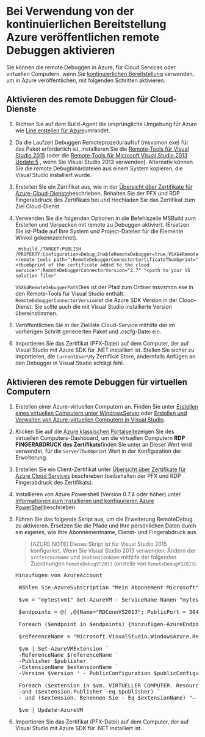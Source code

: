 <properties
    pageTitle="Aktivieren des remote Debuggen mit fortlaufender Übermittlung | Microsoft Azure"
    description="Erfahren Sie, wie bei Verwendung von der kontinuierlichen Bereitstellung für die Bereitstellung auf Azure remote Debuggen zu aktivieren"
    services="cloud-services"
    documentationCenter=".net"
    authors="TomArcher"
    manager="douge"
    editor=""/>

<tags
    ms.service="cloud-services"
    ms.workload="infrastructure-services"
    ms.tgt_pltfrm="vm-multiple"
    ms.devlang="dotnet"
    ms.topic="article"
    ms.date="08/15/2016"
    ms.author="tarcher"/>

# <a name="enable-remote-debugging-when-using-continuous-delivery-to-publish-to-azure"></a>Bei Verwendung von der kontinuierlichen Bereitstellung Azure veröffentlichen remote Debuggen aktivieren

Sie können die remote Debuggen in Azure, für Cloud Services oder virtuellen Computern, wenn Sie [kontinuierlichen Bereitstellung](cloud-services-dotnet-continuous-delivery.md) verwenden, um in Azure veröffentlichen, mit folgenden Schritten aktivieren.

## <a name="enabling-remote-debugging-for-cloud-services"></a>Aktivieren des remote Debuggen für Cloud-Dienste

1. Richten Sie auf dem Build-Agent die ursprüngliche Umgebung für Azure wie [Line erstellen für Azure](http://msdn.microsoft.com/library/hh535755.aspx)umrandet.
2. Da die Laufzeit Debuggen Remoteprozeduraufruf (msvsmon.exe) für das Paket erforderlich ist, installieren Sie die [Remote-Tools für Visual Studio 2015](http://www.microsoft.com/en-us/download/details.aspx?id=48155) (oder die [Remote-Tools für Microsoft Visual Studio 2013 Update 5](https://www.microsoft.com/en-us/download/details.aspx?id=48156) , wenn Sie Visual Studio 2013 verwenden). Alternativ können Sie die remote Debugbinärdateien aus einem System kopieren, die Visual Studio installiert wurde.
3. Erstellen Sie ein Zertifikat aus, wie in der [Übersicht über Zertifikate für Azure-Cloud-Dienste](cloud-services-certs-create.md)beschrieben. Behalten Sie der PFX und RDP Fingerabdruck des Zertifikats bei und Hochladen Sie das Zertifikat zum Ziel Cloud-Dienst.
4. Verwenden Sie die folgenden Optionen in die Befehlszeile MSBuild zum Erstellen und Verpacken mit remote zu Debuggen aktiviert. (Ersetzen Sie ist-Pfade auf Ihre System und Project-Dateien für die Elemente Winkel gekennzeichnet).

        msbuild /TARGET:PUBLISH /PROPERTY:Configuration=Debug;EnableRemoteDebugger=true;VSX64RemoteDebuggerPath="<remote tools path>";RemoteDebuggerConnectorCertificateThumbprint="<thumbprint of the certificate added to the cloud service>";RemoteDebuggerConnectorVersion="2.7" "<path to your VS solution file>"

    `VSX64RemoteDebuggerPath`Dies ist der Pfad zum Ordner msvsmon.exe in den Remote-Tools für Visual Studio enthält.
    `RemoteDebuggerConnectorVersion`ist die Azure SDK Version in der Cloud-Dienst. Sie sollte auch die mit Visual Studio installierte Version übereinstimmen.

5. Veröffentlichen Sie in der Zielliste Cloud-Service mithilfe der im vorherigen Schritt generierten Paket und .cscfg-Datei ein.
6. Importieren Sie das Zertifikat (PFX-Datei) auf dem Computer, der auf Visual Studio mit Azure SDK für .NET installiert ist. Stellen Sie sicher zu importieren, die `CurrentUser\My` Zertifikat Store, andernfalls Anfügen an den Debugger in Visual Studio schlägt fehl.

## <a name="enabling-remote-debugging-for-virtual-machines"></a>Aktivieren des remote Debuggen für virtuellen Computern

1. Erstellen einer Azure-virtuellen Computern an. Finden Sie unter [Erstellen eines virtuellen Computern unter WindowsServer](../virtual-machines/virtual-machines-windows-hero-tutorial.md) oder [Erstellen und Verwalten von Azure-virtuellen Computern in Visual Studio](../virtual-machines/virtual-machines-windows-classic-manage-visual-studio.md).
2. Klicken Sie auf die [Azure klassischen Portalseite](http://go.microsoft.com/fwlink/p/?LinkID=269851)zeigen Sie des virtuellen Computers-Dashboard, um die virtuellen Computern **RDP FINGERABDRUCK des Zertifikats**finden Sie unter an Dieser Wert wird verwendet, für die `ServerThumbprint` Wert in der Konfiguration der Erweiterung.
3. Erstellen Sie ein Client-Zertifikat unter [Übersicht über Zertifikate für Azure Cloud Services](cloud-services-certs-create.md) beschrieben (beibehalten der PFX und RDP Fingerabdruck des Zertifikats).
4. Installieren von Azure Powershell (Version 0.7.4 oder höher) unter [Informationen zum Installieren und konfigurieren Azure PowerShell](../powershell-install-configure.md)beschrieben.
5. Führen Sie das folgende Skript aus, um die Erweiterung RemoteDebug zu aktivieren. Ersetzen Sie die Pfade und Ihre persönlichen Daten durch ein eigenes, wie Ihre Abonnementname, Dienst- und Fingerabdruck aus.

    >[AZURE.NOTE] Dieses Skript ist für Visual Studio 2015 konfiguriert. Wenn Sie Visual Studio 2013 verwenden, Ändern der `$referenceName` und `$extensionName` mithilfe der folgenden Zuordnungen `RemoteDebugVS2013` (anstelle von `RemoteDebugVS2015`).

    <pre>
   Hinzufügen von AzureAccount

    Wählen Sie-AzureSubscription "Mein Abonnement Microsoft"

    $vm = "mytestvm1" Get-AzureVM - ServiceName-Namen "mytestvm1"

    $endpoints = @( ,@{Name="RDConnVS2013"; PublicPort = 30400; PrivatePort = 30398} ,@{Name="RDFwdrVS2013"; PublicPort = 31400; PrivatePort = 31398})  

    Foreach ($endpoint in $endpoints) {hinzufügen-AzureEndpoint - virtuellen Computer $vm-$endpoint nennen. Name - Protokoll Tcp - PublicPort $endpoint. PublicPort - LokalerAnschluss $endpoint. PrivatePort}

    $referenceName = "Microsoft.VisualStudio.WindowsAzure.RemoteDebug.RemoteDebugVS2015" $publisher = "Microsoft.VisualStudio.WindowsAzure.RemoteDebug" $extensionName = "RemoteDebugVS2015" $version = "1. * ist" $publicConfiguration = "<PublicConfig>< Connector.Enabled > True < /Connector.Enabled ><ClientThumbprint>56D7D1B25B472268E332F7FC0C87286458BFB6B2</ClientThumbprint><ServerThumbprint>E7DCB00CB916C468CC3228261D6E4EE45C8ED3C6</ServerThumbprint><ConnectorPort>30398</ConnectorPort><ForwarderPort>31398</ForwarderPort></PublicConfig>"

    $vm | Set-AzureVMExtension `
    -ReferenceName $referenceName ` 
    -Publisher $publisher `
    -ExtensionName $extensionName ` 
    -Version $version ' - PublicConfiguration $publicConfiguration

    Foreach ($extension in $vm. VIRTUELLER COMPUTER. ResourceExtensionReferences) {Wenn (($extension. Verweisname - Eq $referenceName) `
    -and ($extension.Publisher -eq $publisher) ` 
    - und ($extension. Benennen Sie - Eq $extensionName) "– und ($extension. Version - Eq $version)) {$extension. ResourceExtensionParameterValues [0]. Key = 'config.txt' Seitenumbruch}}

    $vm | Update-AzureVM </pre>

6. Importieren Sie das Zertifikat (PFX-Datei) auf dem Computer, der auf Visual Studio mit Azure SDK für .NET installiert ist.
